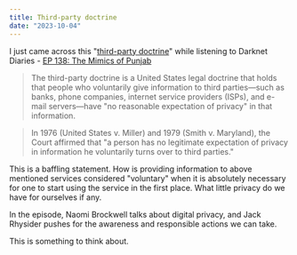 ```yaml
---
title: Third-party doctrine
date: "2023-10-04"
---
```


I just came across this "[third-party doctrine]((https://en.wikipedia.org/wiki/Third-party_doctrine))" while listening to Darknet Diaries - [EP 138: The Mimics of Punjab](https://darknetdiaries.com/episode/138/)

> The third-party doctrine is a United States legal doctrine that holds that people who voluntarily give information to third parties—such as banks, phone companies, internet service providers (ISPs), and e-mail servers—have "no reasonable expectation of privacy" in that information.

> In 1976 (United States v. Miller) and 1979 (Smith v. Maryland), the Court affirmed that "a person has no legitimate expectation of privacy in information he voluntarily turns over to third parties."

This is a baffling statement.
How is providing information to above mentioned services considered "voluntary" when it is absolutely necessary for one to start using the service in the first place.
What little privacy do we have for ourselves if any. 

In the episode, Naomi Brockwell talks about digital privacy, and Jack Rhysider pushes for the awareness and responsible actions we can take.

This is something to think about.
